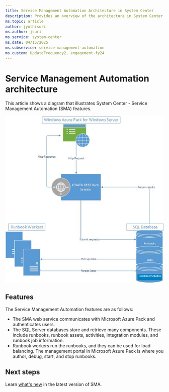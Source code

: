 ```yaml
---
title: Service Management Automation Architecture in System Center
description: Provides an overview of the architecture in System Center Service Management Automation (SMA).
ms.topic: article
author: jyothisuri
ms.author: jsuri
ms.service: system-center
ms.date: 04/15/2025
ms.subservice: service-management-automation
ms.custom: UpdateFrequency2, engagement-fy24
---
```


# Service Management Automation architecture

This article shows a diagram that illustrates System Center - Service Management Automation (SMA) features.

![SMA architecture diagram.](./media/architecture-of-service-management-automation/smaarchitecture.png)

## Features

The Service Management Automation features are as follows:

- The SMA web service communicates with Microsoft Azure Pack and authenticates users.
- The SQL Server databases store and retrieve many components. These include runbooks, runbook assets, activities, integration modules, and runbook job information.
- Runbook workers run the runbooks, and they can be used for load balancing.
  The management portal in Microsoft Azure Pack is where you author, debug, start, and stop runbooks.

## Next steps

Learn [what's new](./whats-new-in-sma.md) in the latest version of SMA.
